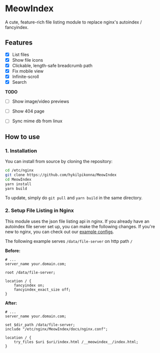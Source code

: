 # MeowIndex

A cute, feature-rich file listing module to replace nginx's autoindex / fancyindex.


## Features

* [x] List files
* [x] Show file icons
* [x] Clickable, length-safe breadcrumb path
* [x] Fix mobile view
* [x] Infinite-scroll
* [x] Search

**TODO**

* [ ] Show image/video previews
* [ ] Show 404 page
* [ ] Sync mime db from linux


## How to use

### 1. Installation

You can install from source by cloning the repository:

```sh
cd /etc/nginx
git clone https://github.com/hykilpikonna/MeowIndex
cd MeowIndex
yarn install
yarn build
```

To update, simply do `git pull` and `yarn build` in the same directory.

### 2. Setup File Listing in Nginx

This module uses the json file listing api in nginx. If you already have an autoindex file server set up, you can make the following changes. If you're new to nginx, you can check out our [example configs](docs/examples).

The following example serves `/data/file-server` on http path `/`

**Before:**

```nginx
# ...
server_name your.domain.com;

root /data/file-server;

location / {
    fancyindex on;
    fancyindex_exact_size off;
}
```

**After:**

```nginx
# ...
server_name your.domain.com;

set $dir_path /data/file-server;
include "/etc/nginx/MeowIndex/docs/nginx.conf";

location / {
    try_files $uri $uri/index.html /__meowindex__/index.html;
}
```
